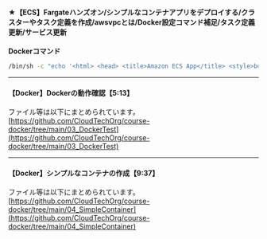 #### ★【ECS】Fargateハンズオン/シンプルなコンテナアプリをデプロイする/クラスターやタスク定義を作成/awsvpcとは/Docker設定コマンド補足/タスク定義更新/サービス更新

**Dockerコマンド**

```bash
/bin/sh -c "echo '<html> <head> <title>Amazon ECS App</title> <style>body {margin-top: 40px; background-color: #333;} </style> </head><body> <div style=color:white;text-align:center> <h1>Amazon ECS App</h1> <h2>Congratulations!</h2> </div></body></html>' > /usr/local/apache2/htdocs/index.html && httpd-foreground"
```
---
#### 【Docker】Dockerの動作確認【5:13】

ファイル等は以下にまとめられています。  
[https://github.com/CloudTechOrg/course-docker/tree/main/03_DockerTest](https://github.com/CloudTechOrg/course-docker/tree/main/03_DockerTest)

---
#### 【Docker】シンプルなコンテナの作成【9:37】

ファイル等は以下にまとめられています。  
[https://github.com/CloudTechOrg/course-docker/tree/main/04_SimpleContainer](https://github.com/CloudTechOrg/course-docker/tree/main/04_SimpleContainer)



